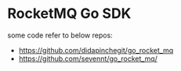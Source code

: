 # RocketMQ Go SDK
some code refer to below repos:
* https://github.com/didapinchegit/go_rocket_mq
* https://github.com/sevennt/go_rocket_mq/